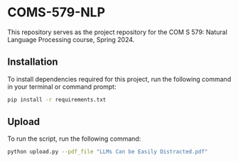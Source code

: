 # COMS-579-NLP

This repository serves as the project repository for the COM S 579: Natural Language Processing course, Spring 2024.

## Installation

To install dependencies required for this project, run the following command in your terminal or command prompt:

```bash
pip install -r requirements.txt

```

## Upload

To run the script, run the following command:

```bash
python upload.py --pdf_file "LLMs Can be Easily Distracted.pdf"

```
